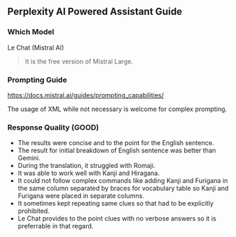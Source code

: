 ## Perplexity AI Powered Assistant Guide

### Which Model 
Le Chat (Mistral AI)
> It is the free version of Mistral Large.

### Prompting Guide
https://docs.mistral.ai/guides/prompting_capabilities/ 

The usage of XML while not necessary is welcome for complex prompting.


### Response Quality (GOOD)
* The results were concise and to the point for the English sentence. 
* The result for initial breakdown of English sentence was better than Gemini.
* During the translation, it struggled with Romaji.
* It was able to work well with Kanji and Hiragana.
* It could not follow complex commands like adding Kanji and Furigana in the same column separated by braces for vocabulary table so Kanji and Furigana were placed in separate columns.
* It sometimes kept repeating same clues so that had to be explicitly prohibited.
* Le Chat provides to the point clues with no verbose answers so it is preferrable in that regard.